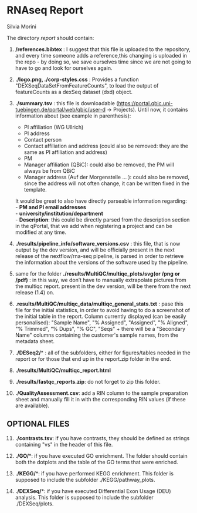 # RNAseq Report
Silvia Morini  

The directory _report_ should contain:

1) **/references.bibtex** : I suggest that this file is uploaded to the repository, and every time someone adds a reference,this changing is uploaded in the repo - by doing so, we save ourselves time since we are not going to have to go and look for ourselves again.

2) **./logo.png, ./corp-styles.css** : Provides a function "DEXSeqDataSetFromFeatureCounts", to load the output of featureCounts as a dexSeq dataset (dxd) object.

3) **./summary.tsv** : this file is downloadable (https://portal.qbic.uni-tuebingen.de/portal/web/qbic/user-d -> Projects). Until now, it contains information about (see example in parenthesis):
    - PI affiliation (WG Ullrich)
    - PI address
    - Contact person
    - Contact affiliation and address (could also be removed: they are the same as PI affiliation and address)
    - PM
    - Manager affiliation (QBiC): could also be removed, the PM will always be from QBiC
    - Manager address (Auf der Morgenstelle … ): could also be removed, since the address will not often change, it can be written fixed in the template.

    It would be great to also have directly parseable information regarding:    
        - **PM and PI email addresses**    
        - **university/institution/department**    
        - **Description**: this could be directly parsed from the description section in the qPortal, that we add when registering a project and can be modified at any time.
 
4) **./results/pipeline_info/software_versions.csv** : this file, that is now output by the dev version, and will be officially present in the next release of the nextflow/rna-seq pipeline, is parsed in order to retrieve the information about the versions of the software used by the pipeline.

5) same for the folder **./results/MultiQC/multiqc_plots/svg(or /png or /pdf)** : in this way, we don’t have to manually extrapolate pictures from the multiqc report. present in the dev version, will be there from the next release (1.4) on.

6) **.results/MultiQC/multiqc_data/multiqc_general_stats.txt** : pase this file for the initial statistics, in order to avoid having to do a screenshot of the initial table in the report. Column currently displayed (can be easily personalised): "Sample Name", "% Assigned", "Assigned", "% Aligned", "% Trimmed", “% Dups", "% GC", "Seqs" + there will be a "Secondary Name" columns containing the customer's sample names, from the metadata sheet.

7) **./DESeq2/*** : all of the subfolders, either for figures/tables needed in the report or for those that end up in the report.zip folder in the end.

8) **./results/MultiQC/multiqc_report.html**

9) **./results/fastqc_reports.zip**: do not forget to zip this folder.

10) **./QualityAssessment.csv**: add a RIN column to the sample preparation sheet and manually fill it in with the corresponding RIN values (if these are available).

## OPTIONAL FILES

11) **./contrasts.tsv**: if you have contrasts, they should be defined as strings containing "vs" in the header of this file.

12) **./GO/***: if you have executed GO enrichment. The folder should contain both the dotplots and the table of the GO terms that were enriched.

13) **./KEGG/***: if you have performed KEGG enrichment. This folder is supposed to include the subfolder ./KEGG/pathway_plots.

14) **./DEXSeq/***: if you have executed Differential Exon Usage (DEU) analysis. This folder is supposed to include the subfolder ./DEXSeq/plots.
